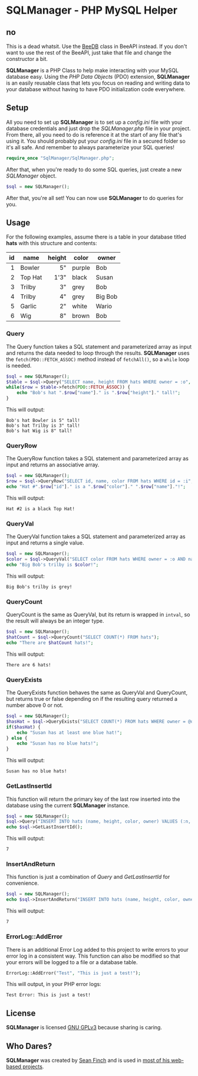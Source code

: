 # SQLManager - PHP MySQL Helper

## no
This is a dead whatsit. Use the [BeeDB](https://github.com/HauntedBees/BeeAPI/blob/main/Core/BeeDB.php) class in BeeAPI instead. If you don't want to use the rest of the BeeAPI, just take that file and change the constructor a bit.

**SQLManager** is a PHP Class to help make interacting with your MySQL database easy. Using the *PHP Data Objects* (PDO) extension, **SQLManager** is an easily reusable class that lets you focus on reading and writing data to your database without having to have PDO initialization code everywhere.

## Setup
All you need to set up **SQLManager** is to set up a *config.ini* file with your database credentials and just drop the *SQLManager.php* file in your project. From there, all you need to do is reference it at the start of any file that's using it. You should probably put your *config.ini* file in a secured folder so it's all safe. And remember to always parameterize your SQL queries!

```php
require_once "SqlManager/SqlManager.php";
```

After that, when you're ready to do some SQL queries, just create a new *SQLManager* object.

```php
$sql = new SQLManager();
````

After that, you're all set! You can now use **SQLManager** to do queries for you.

## Usage

For the following examples, assume there is a table in your database titled **hats** with this structure and contents:

| id | name  | height | color | owner  |
|---:|-------|-------:|-------|--------|
|   1|Bowler |      5"|purple | Bob    |
|   2|Top Hat|    1'3"|black  | Susan  |
|   3|Trilby |      3"|grey   | Bob    |
|   4|Trilby |      4"|grey   | Big Bob|
|   5|Garlic |      2"|white  | Wario  |
|   6|Wig    |      8"|brown  | Bob    |

### Query
The Query function takes a SQL statement and parameterized array as input and returns the data needed to loop through the results. **SQLManager** uses the ```fetch(PDO::FETCH_ASSOC)``` method instead of ```fetchAll()```, so a ```while``` loop is needed.

```php
$sql = new SQLManager();
$table = $sql->Query("SELECT name, height FROM hats WHERE owner = :o", ["o" => "Bob"]);
while($row = $table->fetch(PDO::FETCH_ASSOC)) {
	echo "Bob's hat ".$row["name"]." is ".$row["height"]." tall!";
}
```

This will output:
```
Bob's hat Bowler is 5" tall!
Bob's hat Trilby is 3" tall!
Bob's hat Wig is 8" tall!
```

### QueryRow
The QueryRow function takes a SQL statement and parameterized array as input and returns an associative array.

```php
$sql = new SQLManager();
$row = $sql->QueryRow("SELECT id, name, color FROM hats WHERE id = :i", ["i" => 2]]);
echo "Hat #".$row["id"]." is a ".$row["color"]." ".$row["name"]."!";
```

This will output:
```
Hat #2 is a black Top Hat!
```

### QueryVal
The QueryVal function takes a SQL statement and parameterized array as input and returns a single value.
```php
$sql = new SQLManager();
$color = $sql->QueryVal("SELECT color FROM hats WHERE owner = :o AND name = :n", ["o" => "Big Bob", "n" => "Trilby"]]);
echo "Big Bob's trilby is $color!";
```

This will output:
```
Big Bob's trilby is grey!
```

### QueryCount
QueryCount is the same as QueryVal, but its return is wrapped in ```intval```, so the result will always be an integer type.
```php
$sql = new SQLManager();
$hatCount = $sql->QueryCount("SELECT COUNT(*) FROM hats");
echo "There are $hatCount hats!";
```

This will output:
```
There are 6 hats!
```

### QueryExists
The QueryExists function behaves the same as QueryVal and QueryCount, but returns true or false depending on if the resulting query returned a number above 0 or not.
```php
$sql = new SQLManager();
$hasHat = $sql->QueryExists("SELECT COUNT(*) FROM hats WHERE owner = @o AND color = :c", ["o" => "Susan", "c" => "blue"]);
if($hasHat) {
	echo "Susan has at least one blue hat!";
} else {
	echo "Susan has no blue hats!";
}
```

This will output:
```
Susan has no blue hats!
```

### GetLastInsertId
This function will return the primary key of the last row inserted into the database using the current **SQLManager** instance.
```php
$sql = new SQLManager();
$sql->Query("INSERT INTO hats (name, height, color, owner) VALUES (:n, :h, :c, :o)", ["n" => "Big Blue Hat", "h" => "5'5\"", "c" => "blue", "o" => "Susan"]);
echo $sql->GetLastInsertId();
```

This will output:
```
7
```

### InsertAndReturn
This function is just a combination of *Query* and *GetLastInsertId* for convenience.
```php
$sql = new SQLManager();
echo $sql->InsertAndReturn("INSERT INTO hats (name, height, color, owner) VALUES (:n, :h, :c, :o)", ["n" => "Big Blue Hat", "h" => "5'5\"", "c" => "blue", "o" => "Susan"]);
```

This will output:
```
7
```

### ErrorLog::AddError
There is an additional Error Log added to this project to write errors to your error log in a consistent way. This function can also be modified so that your errors will be logged to a file or a database table.

```php
ErrorLog::AddError("Test", "This is just a test!");
```

This will output, in your PHP error logs:
```
Test Error: This is just a test!
```

## License
**SQLManager** is licensed [GNU GPLv3](https://www.gnu.org/licenses/gpl-3.0.en.html) because  sharing is caring.


## Who Dares?
**SQLManager** was created by [Sean Finch](http://hauntedbees.com) and  is used in [most of his web-based projects](https://github.com/HauntedBees?tab=repositories).

